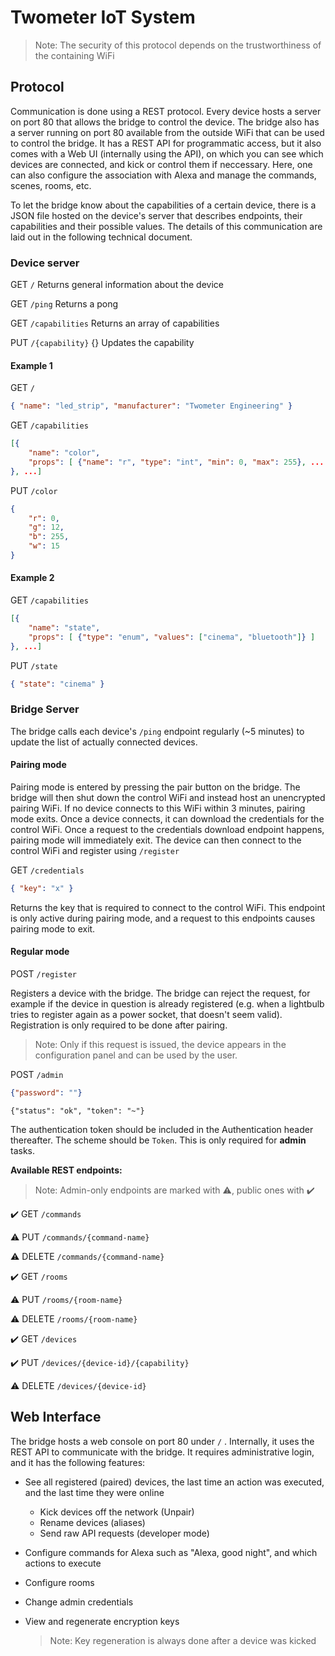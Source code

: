 # Twometer IoT System

>  Note: The security of this protocol depends on the trustworthiness of the containing WiFi

## Protocol

Communication is done using a REST protocol. Every device hosts a server on port 80 that allows the bridge to control the device. The bridge also has a server running on port 80 available from the outside WiFi that can be used to control the bridge. It has a REST API for programmatic access, but it also comes with a Web UI (internally using the API), on which you can see which devices are connected, and kick or control them if neccessary. Here, one can also configure the association with Alexa and manage the commands, scenes, rooms, etc.

To let the bridge know about the capabilities of a certain device, there is a JSON file hosted on the device's server that describes endpoints, their capabilities and their possible values. The details of this communication are laid out in the following technical document.

### Device server

GET `/`
Returns general information about the device

GET `/ping`
Returns a pong

GET `/capabilities`
Returns an array of capabilities

PUT `/{capability}`
{}
Updates the capability

#### Example 1
GET `/`

```json
{ "name": "led_strip", "manufacturer": "Twometer Engineering" }
```



GET `/capabilities`

```json
[{
	"name": "color",
	"props": [ {"name": "r", "type": "int", "min": 0, "max": 255}, ... ]
}, ...] 
```



PUT `/color`

```json
{
	"r": 0,
	"g": 12,
	"b": 255,
	"w": 15
}
```



#### Example 2
GET `/capabilities`

```json
[{
	"name": "state",
	"props": [ {"type": "enum", "values": ["cinema", "bluetooth"]} ]
}, ...]
```



PUT `/state`

```json
{ "state": "cinema" }
```

### Bridge Server

The bridge calls each device's `/ping` endpoint regularly (~5 minutes) to update the list of actually connected devices.

#### Pairing mode

Pairing mode is entered by pressing the pair button on the bridge. The bridge will then shut down the control WiFi and instead host an unencrypted pairing WiFi. If no device connects to this WiFi within 3 minutes, pairing mode exits. Once a device connects, it can download the credentials for the control WiFi. Once a request to the credentials download endpoint happens, pairing mode will immediately exit. The device can then connect to the control WiFi and register using `/register`

GET `/credentials`

```json
{ "key": "x" }
```

Returns the key that is required to connect to the control WiFi. This endpoint is only active during pairing mode, and a request to this endpoints causes pairing mode to exit.



#### Regular mode

POST `/register`

Registers a device with the bridge. The bridge can reject the request, for example if the device in question is already registered (e.g. when a lightbulb tries to register again as a power socket, that doesn't seem valid). Registration is only required to be done after pairing.

> Note: Only if this request is issued, the device appears in the configuration panel and can be used by the user.



POST `/admin`

```json
{"password": ""}
```

```
{"status": "ok", "token": "~"}
```

The authentication token should be included in the Authentication header thereafter.  The scheme should be `Token`. This is only required for **admin** tasks.



**Available REST endpoints:**

> Note: Admin-only endpoints are marked with ⚠️, public ones with ✔️

✔️ GET `/commands`

⚠️ PUT `/commands/{command-name}`

⚠️ DELETE `/commands/{command-name}`



✔️ GET `/rooms`

⚠️ PUT `/rooms/{room-name}`

⚠️ DELETE `/rooms/{room-name}`



✔️ GET `/devices`

✔️ PUT `/devices/{device-id}/{capability}`

⚠️ DELETE `/devices/{device-id}`



## Web Interface

The bridge hosts a web console on port 80 under `/` . Internally, it uses the REST API to communicate with the bridge. It requires administrative login, and it has the following features:

- See all registered (paired) devices, the last time an action was executed, and the last time they were online

  - Kick devices off the network (Unpair)
  - Rename devices (aliases)
  - Send raw API requests (developer mode)

- Configure commands for Alexa such as "Alexa, good night", and which actions to execute

- Configure rooms

- Change admin credentials

- View and regenerate encryption keys

  >  Note: Key regeneration is always done after a device was kicked
